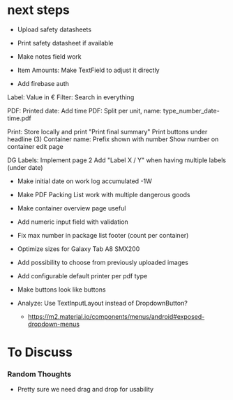 # next steps
* Upload safety datasheets
* Print safety datasheet if available


* Make notes field work
* Item Amounts: Make TextField to adjust it directly
* Add firebase auth


Label: Value in €
Filter: Search in everything

PDF: Printed date: Add time
PDF: Split per unit, name: type_number_date-time.pdf

Print: Store locally and print
"Print final summary"
Print buttons under headline (3)
Container name: Prefix shown with number
Show number on container edit page

DG Labels: Implement page 2
Add "Label X / Y" when having multiple labels (under date)

* Make initial date on work log accumulated -1W


* Make PDF Packing List work with multiple dangerous goods
* Make container overview page useful
* Add numeric input field with validation
* Fix max number in package list footer (count per container)
* Optimize sizes for Galaxy Tab A8 SMX200

* Add possibility to choose from previously uploaded images

* Add configurable default printer per pdf type
* Make buttons look like buttons


* Analyze: Use TextInputLayout instead of DropdownButton?
    * https://m2.material.io/components/menus/android#exposed-dropdown-menus

# To Discuss

### Random Thoughts

* Pretty sure we need drag and drop for usability